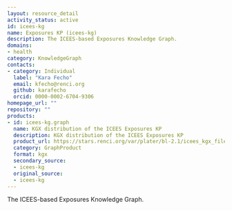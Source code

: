 ```yaml
---
layout: resource_detail
activity_status: active
id: icees-kg
name: Exposures KP (icees-kg)
description: The ICEES-based Exposures Knowledge Graph.
domains:
- health
category: KnowledgeGraph
contacts:
- category: Individual
  label: "Kara Fecho"
  email: kfecho@renci.org
  github: karafecho
  orcid: 0000-0002-6704-9306
homepage_url: ""
repository: ""
products:
- id: icees-kg.graph
  name: KGX distribution of the ICEES Exposures KP
  description: KGX distribution of the ICEES Exposures KP
  product_url: https://stars.renci.org/var/plater/bl-2.1/icees_kgx_files/
  category: GraphProduct
  format: kgx
  secondary_source:
  - icees-kg
  original_source:
  - icees-kg
---
```


The ICEES-based Exposures Knowledge Graph.
